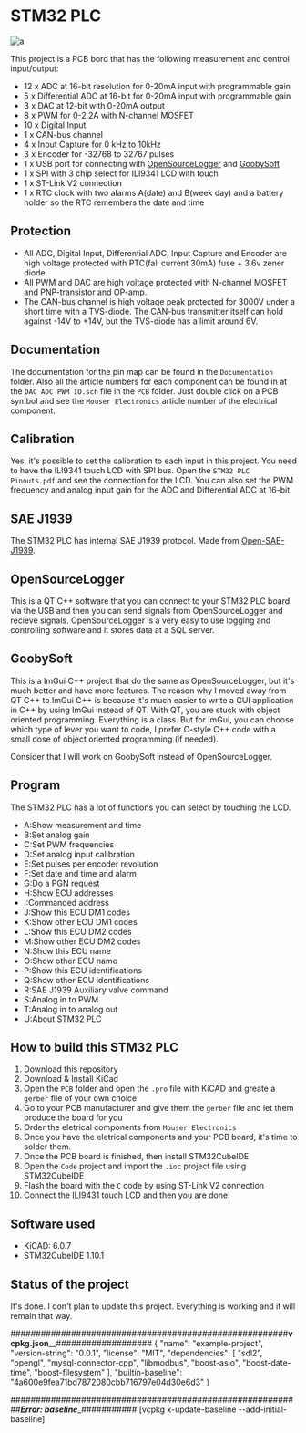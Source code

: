 # STM32 PLC

![a](https://raw.githubusercontent.com/DanielMartensson/STM32-PLC/main/Documentation/Pinmap.png)

This project is a PCB bord that has the following measurement and control input/output:

 * 12 x ADC at 16-bit resolution for 0-20mA input with programmable gain
 * 5 x Differential ADC at 16-bit for 0-20mA input with programmable gain
 * 3 x DAC at 12-bit with 0-20mA output
 * 8 x PWM for 0-2.2A with N-channel MOSFET
 * 10 x Digital Input
 * 1 x CAN-bus channel
 * 4 x Input Capture for 0 kHz to 10kHz
 * 3 x Encoder for -32768 to 32767 pulses
 * 1 x USB port for connecting with [OpenSourceLogger](https://github.com/DanielMartensson/OpenSourceLogger) and [GoobySoft](https://github.com/DanielMartensson/GoobySoft)
 * 1 x SPI with 3 chip select for ILI9341 LCD with touch
 * 1 x ST-Link V2 connection
 * 1 x RTC clock with two alarms A(date) and B(week day) and a battery holder so the RTC remembers the date and time

## Protection 
 * All ADC, Digital Input, Differential ADC, Input Capture and Encoder are high voltage protected with PTC(fall current 30mA) fuse + 3.6v zener diode.
 * All PWM and DAC are high voltage protected with N-channel MOSFET and PNP-transistor and OP-amp. 
 * The CAN-bus channel is high voltage peak protected for 3000V under a short time with a TVS-diode. The CAN-bus transmitter itself can hold against -14V to +14V, but the TVS-diode has a limit around 6V. 

## Documentation
The documentation for the pin map can be found in the `Documentation` folder. Also all the article numbers for each component can be found in at the `DAC ADC PWM IO.sch` file in the `PCB` folder. Just double click on a PCB symbol and see the `Mouser Electronics` article number of the electrical component. 

## Calibration
Yes, it's possible to set the calibration to each input in this project. You need to have the ILI9341 touch LCD with SPI bus. Open the `STM32 PLC Pinouts.pdf` and see the connection for the LCD. You can also set the PWM frequency and analog input gain for the ADC and Differential ADC at 16-bit. 

## SAE J1939
The STM32 PLC has internal SAE J1939 protocol. Made from [Open-SAE-J1939](https://github.com/DanielMartensson/Open-SAE-J1939).

## OpenSourceLogger
This is a QT C++ software that you can connect to your STM32 PLC board via the USB and then you can send signals from OpenSourceLogger and recieve signals.
OpenSourceLogger is a very easy to use logging and controlling software and it stores data at a SQL server. 

## GoobySoft
This is a ImGui C++ project that do the same as OpenSourceLogger, but it's much better and have more features. The reason why I moved away from QT C++ to ImGui C++ is because
it's much easier to write a GUI application in C++ by using ImGui instead of QT. With QT, you are stuck with object oriented programming. Everything is a class. 
But for ImGui, you can choose which type of lever you want to code, I prefer C-style C++ code with a small dose of object oriented programming (if needed). 

Consider that I will work on GoobySoft instead of OpenSourceLogger.

## Program 
The STM32 PLC has a lot of functions you can select by touching the LCD. 

 * A:Show measurement and time
 * B:Set analog gain
 * C:Set PWM frequencies
 * D:Set analog input calibration
 * E:Set pulses per encoder revolution
 * F:Set date and time and alarm
 * G:Do a PGN request
 * H:Show ECU addresses
 * I:Commanded address
 * J:Show this ECU DM1 codes
 * K:Show other ECU DM1 codes
 * L:Show this ECU DM2 codes
 * M:Show other ECU DM2 codes
 * N:Show this ECU name
 * O:Show other ECU name
 * P:Show this ECU identifications
 * Q:Show other ECU identifications
 * R:SAE J1939 Auxiliary valve command
 * S:Analog in to PWM
 * T:Analog in to analog out
 * U:About STM32 PLC

## How to build this STM32 PLC

 1. Download this repository
 2. Download & Install KiCad
 3. Open the `PCB` folder and open the `.pro` file with KiCAD and greate a `gerber` file of your own choice
 4. Go to your PCB manufacturer and give them the `gerber` file and let them produce the board for you
 5. Order the eletrical components from `Mouser Electronics`
 6. Once you have the eletrical components and your PCB board, it's time to solder them.
 7. Once the PCB board is finished, then install STM32CubeIDE
 8. Open the `Code` project and import the `.ioc` project file using STM32CubeIDE
 9. Flash the board with the `C` code by using ST-Link V2 connection
 10. Connect the ILI9431 touch LCD and then you are done!

## Software used

 * KiCAD: 6.0.7
 * STM32CubeIDE 1.10.1

## Status of the project
It's done. I don't plan to update this project. Everything is working and it will remain that way.

#######################################################__vcpkg.json____###################
{
  "name": "example-project",
  "version-string": "0.0.1",
  "license": "MIT",
  "dependencies": [
    "sdl2",
    "opengl",
    "mysql-connector-cpp",
    "libmodbus",
    "boost-asio",
    "boost-date-time",
    "boost-filesystem"
  ],
  "builtin-baseline": "4a600e9fea71bd7872080cbb716797e04d30e6d3"
}

##########################################################___Error: baseline____###########
[vcpkg x-update-baseline --add-initial-baseline]
